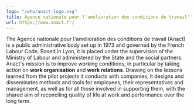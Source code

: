 ```yaml
---
logo: "/who/anact-logo.svg"
title: Agence nationale pour l'amélioration des conditions de travail'
url: https://www.anact.fr/
---
```

The Agence nationale pour l'amélioration des conditions de travail (Anact) is a public administrative body set up in 1973 and governed by the French Labour Code. Based in Lyon, it is placed under the supervision of the Ministry of Labour and administered by the State and the social partners. Anact's mission is to improve working conditions, in particular by taking action on **work organisation** and **work relations**. Drawing on the lessons learned from the pilot projects it conducts with companies, it designs and disseminates methods and tools for employees, their representatives and management, as well as for all those involved in supporting them, with the shared aim of reconciling quality of life at work and performance over the long term.